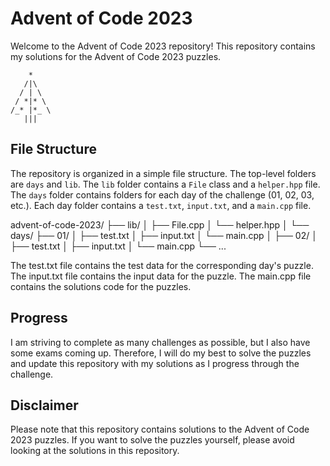 # Advent of Code 2023

Welcome to the Advent of Code 2023 repository! This repository contains my solutions for the Advent of Code 2023 puzzles. 

        *
       /|\
      / | \
     / *|* \
    /_* |*_ \
       |||

## File Structure

The repository is organized in a simple file structure. The top-level folders are `days` and `lib`. The `lib` folder contains a `File` class and a `helper.hpp` file. The `days` folder contains folders for each day of the challenge (01, 02, 03, etc.). Each day folder contains a `test.txt`, `input.txt`, and a `main.cpp` file.

advent-of-code-2023/ 
├── lib/ 
│ ├── File.cpp 
│ └── helper.hpp 
│
└── days/ 
    ├── 01/ 
    │ ├── test.txt 
    │ ├── input.txt 
    │ └── main.cpp 
    │
    ├── 02/ 
    │ ├── test.txt 
    │ ├── input.txt 
    │ └── main.cpp 
    └── ...

The test.txt file contains the test data for the corresponding day's puzzle. The input.txt file contains the input data for the puzzle. The main.cpp file contains the solutions code for the puzzles.

## Progress

I am striving to complete as many challenges as possible, but I also have some exams coming up. Therefore, I will do my best to solve the puzzles and update this repository with my solutions as I progress through the challenge.

## Disclaimer

Please note that this repository contains solutions to the Advent of Code 2023 puzzles. If you want to solve the puzzles yourself, please avoid looking at the solutions in this repository.

